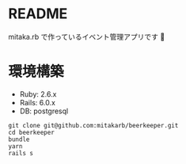 # README
mitaka.rb で作っているイベント管理アプリです :beers:

# 環境構築
- Ruby: 2.6.x
- Rails: 6.0.x
- DB: postgresql

```
git clone git@github.com:mitakarb/beerkeeper.git
cd beerkeeper
bundle
yarn
rails s
```

